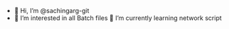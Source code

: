 - 👋 Hi, I’m @sachingarg-git
- 👀 I’m interested in all Batch files 
 🌱 I’m currently learning  network script 


<!---
sachingarg-git/sachingarg-git is a ✨ special ✨ repository because its `README.md` (this file) appears on your GitHub profile.
You can click the Preview link to take a look at your changes.
--->
